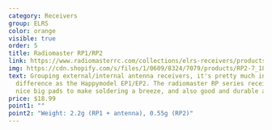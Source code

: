 ```yaml
---
category: Receivers
group: ELRS
color: orange
visible: true
order: 5
title: Radiomaster RP1/RP2
link: https://www.radiomasterrc.com/collections/elrs-receivers/products/rp1-expresslrs-2-4ghz-nano-receiver
img: https://cdn.shopify.com/s/files/1/0609/8324/7079/products/RP2-7_1800x1800.jpg?v=1659341961
text: Grouping external/internal antenna receivers, it's pretty much in the same
  difference as the Happymodel EP1/EP2. The radiomaster RP series receivers have
  nice big pads to make soldering a breeze, and also good and durable antennas
price: $18.99
point1: ""
point2: "Weight: 2.2g (RP1 + antenna), 0.55g (RP2)"
---
```

